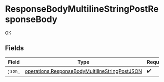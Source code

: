 # ResponseBodyMultilineStringPostResponseBody

OK


## Fields

| Field                                                                                                            | Type                                                                                                             | Required                                                                                                         | Description                                                                                                      |
| ---------------------------------------------------------------------------------------------------------------- | ---------------------------------------------------------------------------------------------------------------- | ---------------------------------------------------------------------------------------------------------------- | ---------------------------------------------------------------------------------------------------------------- |
| `json_`                                                                                                          | [operations.ResponseBodyMultilineStringPostJSON](../../models/operations/responsebodymultilinestringpostjson.md) | :heavy_check_mark:                                                                                               | N/A                                                                                                              |